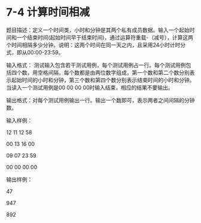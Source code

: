 # 7-4 计算时间相减
题目描述：定义一个时间类，小时和分钟是其两个私有成员数据。输入一个起始时间和一个结束时间(起始时间早于结束时间)，通过运算符重载-（减号），计算这两个时间相隔多少分钟。说明：这两个时间在同一天之内，且采用24小时计时分式，即从00:00-23:59。

输入格式：
测试输入包含若干测试用例，每个测试用例占一行。每个测试用例包括四个数，用空格间隔，每个数都是由两位数字组成，第一个数和第二个数分别表示起始时间的小时和分钟，第三个数和第四个数分别表示结束时间的小时和分钟。当读入一个测试用例是00
00 00 00时输入结束，相应的结果不要输出。

输出格式：对每个测试用例输出一行。输出一个数即可，表示两者之间间隔的分钟数。

输入样例：

12 11 12 58

00 13 16 00

09 07 23 59

00 00 00 00

输出样例：

47

947

892

